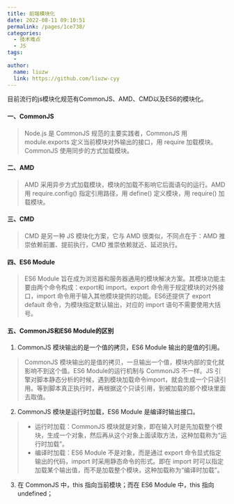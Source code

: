 ```yaml
---
title: 前端模块化
date: 2022-08-11 09:10:51
permalink: /pages/1ce738/
categories:
  - 技术难点
  - JS
tags:
  -
author:
  name: liuzw
  link: https://github.com/liuzw-cyy
---
```

目前流行的js模块化规范有CommonJS、AMD、CMD以及ES6的模块化。
#### 一、CommonJS
> Node.js 是 CommonJS 规范的主要实践者，CommonJS 用 module.exports 定义当前模块对外输出的接口，用 require 加载模块。CommonJS 使用同步的方式加载模块。

#### 二、AMD
> AMD 采用异步方式加载模块，模块的加载不影响它后面语句的运行。AMD 用 require.config() 指定引用路径，用 define() 定义模块，用 require() 加载模块。

#### 三、CMD
> CMD 是另一种 JS 模块化方案，它与 AMD 很类似，不同点在于：AMD 推崇依赖前置、提前执行，CMD 推崇依赖就近、延迟执行。

#### 四、ES6 Module
> ES6 Module 旨在成为浏览器和服务器通用的模块解决方案。其模块功能主要由两个命令构成：export和 import。export 命令用于规定模块的对外接口，import 命令用于输入其他模块提供的功能。ES6还提供了 export default 命令，为模块指定默认输出，对应的 import 语句不需要使用大括号。

#### 五、CommonJS和ES6 Module的区别
1. CommonJS 模块输出的是一个值的拷贝，ES6 Module 输出的是值的引用。
> CommonJS 模块输出的是值的拷贝，一旦输出一个值，模块内部的变化就影响不到这个值。ES6 Module的运行机制与 CommonJS 不一样。JS 引擎对脚本静态分析的时候，遇到模块加载命令import，就会生成一个只读引用。等到脚本真正执行时，再根据这个只读引用，到被加载的那个模块里面去取值。

2. CommonJS 模块是运行时加载，ES6 Module 是编译时输出接口。
> - 运行时加载：CommonJS 模块就是对象，即在输入时是先加载整个模块，生成一个对象，然后再从这个对象上面读取方法，这种加载称为“运行时加载”。
> - 编译时加载：ES6 Module 不是对象，而是通过 export 命令显式指定输出的代码，import 时采用静态命令的形式。即在 import 时可以指定加载某个输出值，而不是加载整个模块，这种加载称为“编译时加载”。
3. 在 CommonJS 中，this 指向当前模块；而在 ES6 Module 中，this 指向 undefined；
